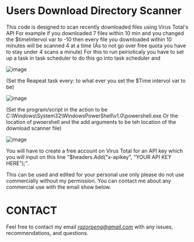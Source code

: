 # Users Download Directory Scanner
This code is designed to scan recently downloaded files using Virus Total's API
For example if you downloaded 7 files within 10 min and you changed the $timeIntervol var to -10 then every file you downloaded within 10 minutes will be scanned 4 at a time (As to not go over free quota you have to stay under 4 scans a minute)
For this to run peirioticaly you have to set up a task in task scheduler to do this go into task scheduler and 

![image](https://github.com/p123o215/DownloadScanner/assets/62272895/ef4bdb7f-8966-4f5f-9218-2da1f91596fb)

(Set the Reapeat task every: to what ever you set the $Time intervol var to be)

![image](https://github.com/p123o215/DownloadScanner/assets/62272895/0a2d7e8c-f244-4961-9f80-256a764727cc)

(Set the program/script in the action to be C:\Windows\System32\WindowsPowerShell\v1.0\powershell.exe Or the location of pwoershell and the add arguments to be teh location of the download scanner file)

![image](https://github.com/p123o215/DownloadScanner/assets/62272895/60225326-341f-40dc-b20a-8f46d0035f4d)




You will have to create a free account on Virus Total for an API key  which you will input on this line "$headers.Add("x-apikey", "YOUR API KEY HERE");".

This can be used and edited for your personal use only please do not use commercially without my permission. You can contact me about any commercial use with the email show below.

# CONTACT
Feel free to contact my email *razorpeng@gmail.com* with any issues, recommendations, and questions.
